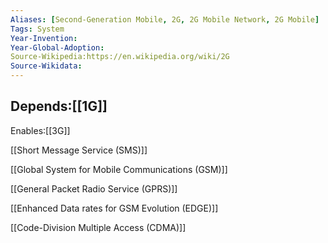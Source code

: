 ```yaml
---
Aliases: [Second-Generation Mobile, 2G, 2G Mobile Network, 2G Mobile]
Tags: System
Year-Invention:
Year-Global-Adoption:
Source-Wikipedia:https://en.wikipedia.org/wiki/2G
Source-Wikidata:
---
```


Depends:[[1G]]
-
Enables:[[3G]]

[[Short Message Service (SMS)]]

[[Global System for Mobile Communications (GSM)]]

[[General Packet Radio Service (GPRS)]]

[[Enhanced Data rates for GSM Evolution (EDGE)]]

[[Code-Division Multiple Access (CDMA)]]


